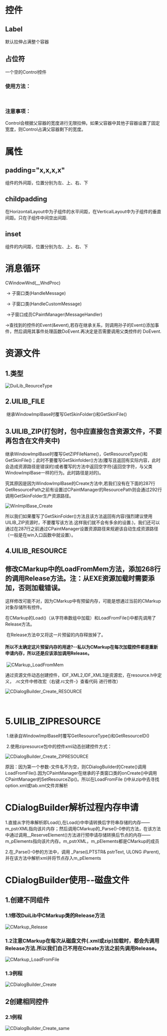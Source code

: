 # 控件

## Label

默认拉伸占满整个容器

## 占位符

一个空的Control控件

### 使用方法：

​	<Control />

### 注意事项：

Control会根据父容器的宽度进行无限拉伸。如果父容器中其他子容器设置了固定宽度，则Control占满父容器剩下的宽度。



# 属性

##  padding="x,x,x,x" 

组件的外间距，位置分别为左、上、右、下

## childpadding

在HorizontalLayout中为子组件的水平间距，在VerticalLayout中为子组件的垂直间距。只在子组件中间空出间距.

## inset

组件的内间距，位置分别为左、上、右、下



# 消息循环

CWindowWnd(__WndProc) 

​	-> 子窗口类(HandleMessage) 

​		 -> 子窗口类(HandleCustomMessage)

​		 ->子窗口成员CPaintManager(MessageHandler) 

​			->查找到的控件的Event(&event),若存在继承关系，则调用孙子的Event()添加事件，然后调用其事件处理函数DoEvent.再决定是否需要调用父类控件的				DoEvent.



# 资源文件

## 1.类型

![DuiLib_ReourceType](.\image\DuiLib_ReourceType.png)

## 2.UILIB_FILE

​	继承WindowImplBase时覆写GetSkinFolder()和GetSkinFile()

## 3.UILIB_ZIP(打包时，包中应直接包含资源文件，不要再包含在文件夹中)

​	继承WindowImplBase时覆写GetZIPFileName()，GetResourceType()和GetSkinFile()；此时不要覆写GetSkinfolder()方法(覆写且返回有实际内容，此时会造成资源路径是错误的)或者覆写的方法中返回空字符(返回空字符，与父类WindowImplBase一样的行为。此时路径是对的)。

​	究其原因是因为WindowImplBase的Create方法中,若我们没有在下面的287行GetResourcePath之前有设置过CPaintManager的ResourcePath则会通过292行调用GetSkinFolder生产资源路径。

![WinImplBase_Create](\image\WinImplBase_Create.png)

​	所以我们如果覆写了GetSkinFolder()方法且该方法返回有内容(强烈建议使用UILIB_ZIP资源时，不要覆写该方法.这样我们就不会有多余的设置.)，我们还可以通过在287行之前通过CPaintManager设置资源路径来规避该自动生成资源路径（一般是在win入口函数中就设置）。

## 4.UILIB_RESOURCE

## 修改CMarkup中的LoadFromMem方法，添加268行的调用Release方法。注：从EXE资源加载时需要添加，否则加载错误。

​	这样修改可能不对，因为CMarkup中有预留内存，可能是想通过当前的CMarkup对象存储所有控件。

​	在CMarkup的Load()（从字符串数组中加载）和LoadFromFile()中都先调用了Release方法。

​	在Release方法中又将这一片预留的内存释放掉了。

#### 	所以不太确定这片预留内存的用途?--私以为CMarkup在每次加载控件都是重新申请内存，所以还是应该添加调用Release。

​	![CMarkup_LoadFromMem](.\image\CMarkup_LoadFromMem.png)



​	通过资源文件动态创建控件，IDF_XML2,IDF_XML3是资源宏，在resource.h中定义， .rc文件中修改宏（右键.rc文件-》查看代码 进行修改）

![CDialogBuilder_Create_RESOURCE](\image\CDialogBuilder_Create_RESOURCE.png)

​		



# 5.UILIB_ZIPRESOURCE

​	1.继承自WindowImplBase时覆写GetResourceType()和GetResourceID()

​	2.使用zipresource包中的控件xml动态创建控件方式：

![CDialogBuilder_Create_ZIPRESOURCE](\image\CDialogBuilder_Create_ZIPRESOURCE.png)

​		原因：因为第一个参数-文件名不为空，则CDialogBuilder的Create()调用LoadFromFile().因为CPaintManager在继承的子类窗口类的onCreate()中调用CPaintManager的SetResourceZip()。所以在LoadFromFile ()中从zip中去寻找option.xml或tab.xml文件并解析



# CDialogBuilder解析过程内存申请

1.直接从字符串解析即Load(),在Load()中申请转换后字符串存储的内存——m_pstrXML指向该片内存；然后调用CMarkup的_Parse()-0参的方法，在该方法中通过调用__ReserveElement()方法进行预申请存储转换后节点的内存——m_pElements指向该片内存。m_pstrXML，m_pElements都是CMarkup的成员

2.在_Parse()-0参的方法中，调用 _Parse(LPTSTR& pstrText, ULONG iParent),并在该方法中解析xml并将节点存入m_pElements



# CDialogBuilder使用--磁盘文件

## 1.创建不同组件

### 1.1修改DuiLib中CMarkup类的Release方法

![CMarkup_Release](.\image\CMarkup_Release.png)

### 1.2注意CMarkup在每次从磁盘文件(.xml或zip)加载时，都会先调用Release方法.所以我们自己不用在Create方法之前先调用Release。

![CMarkup_LoadFromFile](.\image\CMarkup_LoadFromFile.png)

### 1.3例程

![CDialogBuilder_Create](.\image\CDialogBuilder_Create.png)

## 2创建相同控件

### 2.1例程

![CDialogBuilder_Create_same](.\image\CDialogBuilder_Create_same.png)
